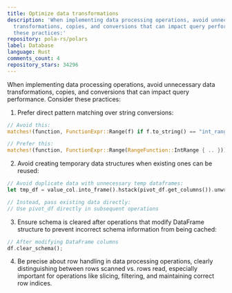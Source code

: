 ```yaml
---
title: Optimize data transformations
description: 'When implementing data processing operations, avoid unnecessary data
  transformations, copies, and conversions that can impact query performance. Consider
  these practices:'
repository: pola-rs/polars
label: Database
language: Rust
comments_count: 4
repository_stars: 34296
---
```


When implementing data processing operations, avoid unnecessary data transformations, copies, and conversions that can impact query performance. Consider these practices:

1. Prefer direct pattern matching over string conversions:
```rust
// Avoid this:
matches!(function, FunctionExpr::Range(f) if f.to_string() == "int_range")

// Prefer this:
matches!(function, FunctionExpr::Range(RangeFunction::IntRange { .. }))
```

2. Avoid creating temporary data structures when existing ones can be reused:
```rust
// Avoid duplicate data with unnecessary temp dataframes:
let tmp_df = value_col.into_frame().hstack(pivot_df.get_columns()).unwrap();

// Instead, pass existing data directly:
// Use pivot_df directly in subsequent operations
```

3. Ensure schema is cleared after operations that modify DataFrame structure to prevent incorrect schema information from being cached:
```rust
// After modifying DataFrame columns
df.clear_schema();
```

4. Be precise about row handling in data processing operations, clearly distinguishing between rows scanned vs. rows read, especially important for operations like slicing, filtering, and maintaining correct row indices.